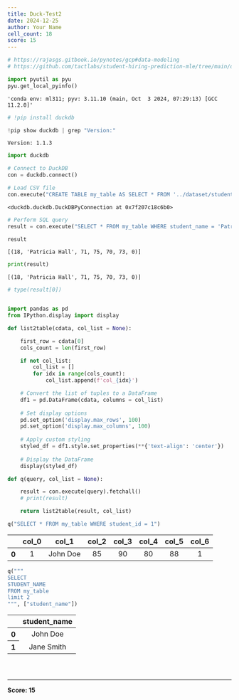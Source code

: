 ```yaml
---
title: Duck-Test2
date: 2024-12-25
author: Your Name
cell_count: 18
score: 15
---
```


```python
# https://rajasgs.gitbook.io/pynotes/gcp#data-modeling
# https://github.com/tactlabs/student-hiring-prediction-mle/tree/main/dataset
```


```python
import pyutil as pyu
pyu.get_local_pyinfo()
```




    'conda env: ml311; pyv: 3.11.10 (main, Oct  3 2024, 07:29:13) [GCC 11.2.0]'




```python
# !pip install duckdb
```


```python
!pip show duckdb | grep "Version:"
```

    Version: 1.1.3



```python
import duckdb
```


```python
# Connect to DuckDB
con = duckdb.connect()
```


```python
# Load CSV file
con.execute("CREATE TABLE my_table AS SELECT * FROM '../dataset/student_data.parquet'")
```




    <duckdb.duckdb.DuckDBPyConnection at 0x7f207c18c6b0>




```python
# Perform SQL query
result = con.execute("SELECT * FROM my_table WHERE student_name = 'Patricia Hall'").fetchall()
```


```python
result
```




    [(18, 'Patricia Hall', 71, 75, 70, 73, 0)]




```python
print(result)
```

    [(18, 'Patricia Hall', 71, 75, 70, 73, 0)]



```python
# type(result[0])
```


```python

import pandas as pd
from IPython.display import display

def list2table(cdata, col_list = None):

    first_row = cdata[0]
    cols_count = len(first_row)

    if not col_list:
        col_list = []
        for idx in range(cols_count):
            col_list.append(f'col_{idx}')

    # Convert the list of tuples to a DataFrame
    df1 = pd.DataFrame(cdata, columns = col_list)
    
    # Set display options
    pd.set_option('display.max_rows', 100)
    pd.set_option('display.max_columns', 100)
    
    # Apply custom styling
    styled_df = df1.style.set_properties(**{'text-align': 'center'})
    
    # Display the DataFrame
    display(styled_df)
```


```python
def q(query, col_list = None):

    result = con.execute(query).fetchall()
    # print(result)

    return list2table(result, col_list)
```


```python
q("SELECT * FROM my_table WHERE student_id = 1")
```


<style type="text/css">
#T_471dc_row0_col0, #T_471dc_row0_col1, #T_471dc_row0_col2, #T_471dc_row0_col3, #T_471dc_row0_col4, #T_471dc_row0_col5, #T_471dc_row0_col6 {
  text-align: center;
}
</style>
<table id="T_471dc">
  <thead>
    <tr>
      <th class="blank level0" >&nbsp;</th>
      <th id="T_471dc_level0_col0" class="col_heading level0 col0" >col_0</th>
      <th id="T_471dc_level0_col1" class="col_heading level0 col1" >col_1</th>
      <th id="T_471dc_level0_col2" class="col_heading level0 col2" >col_2</th>
      <th id="T_471dc_level0_col3" class="col_heading level0 col3" >col_3</th>
      <th id="T_471dc_level0_col4" class="col_heading level0 col4" >col_4</th>
      <th id="T_471dc_level0_col5" class="col_heading level0 col5" >col_5</th>
      <th id="T_471dc_level0_col6" class="col_heading level0 col6" >col_6</th>
    </tr>
  </thead>
  <tbody>
    <tr>
      <th id="T_471dc_level0_row0" class="row_heading level0 row0" >0</th>
      <td id="T_471dc_row0_col0" class="data row0 col0" >1</td>
      <td id="T_471dc_row0_col1" class="data row0 col1" >John Doe</td>
      <td id="T_471dc_row0_col2" class="data row0 col2" >85</td>
      <td id="T_471dc_row0_col3" class="data row0 col3" >90</td>
      <td id="T_471dc_row0_col4" class="data row0 col4" >80</td>
      <td id="T_471dc_row0_col5" class="data row0 col5" >88</td>
      <td id="T_471dc_row0_col6" class="data row0 col6" >1</td>
    </tr>
  </tbody>
</table>




```python
q("""
SELECT 
STUDENT_NAME
FROM my_table
limit 2
""", ["student_name"])
```


<style type="text/css">
#T_12049_row0_col0, #T_12049_row1_col0 {
  text-align: center;
}
</style>
<table id="T_12049">
  <thead>
    <tr>
      <th class="blank level0" >&nbsp;</th>
      <th id="T_12049_level0_col0" class="col_heading level0 col0" >student_name</th>
    </tr>
  </thead>
  <tbody>
    <tr>
      <th id="T_12049_level0_row0" class="row_heading level0 row0" >0</th>
      <td id="T_12049_row0_col0" class="data row0 col0" >John Doe</td>
    </tr>
    <tr>
      <th id="T_12049_level0_row1" class="row_heading level0 row1" >1</th>
      <td id="T_12049_row1_col0" class="data row1 col0" >Jane Smith</td>
    </tr>
  </tbody>
</table>




```python

```


```python

```


```python

```


---
**Score: 15**